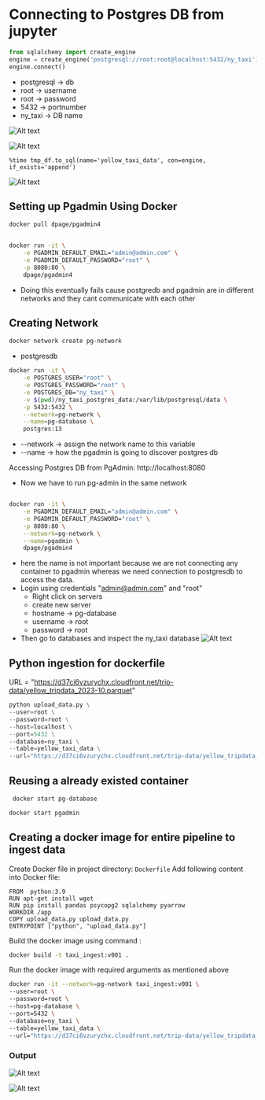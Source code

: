 
# Connecting to Postgres DB from jupyter

```python
from sqlalchemy import create_engine
engine = create_engine('postgresql://root:root@localhost:5432/ny_taxi')
engine.connect()
```

- postgresql -> db
- root -> username
- root -> password
- 5432 -> portnumber
- ny_taxi -> DB name

![Alt text](image-1.png)

![Alt text](image-2.png)

```%time tmp_df.to_sql(name='yellow_taxi_data', con=engine, if_exists='append')```

![Alt text](image-3.png)

## Setting up Pgadmin Using Docker

```bash
docker pull dpage/pgadmin4
```

```bash   

docker run -it \
    -e PGADMIN_DEFAULT_EMAIL="admin@admin.com" \
    -e PGADMIN_DEFAULT_PASSWORD="root" \
    -p 8080:80 \
    dpage/pgadmin4
```

- Doing this eventually fails cause postgredb and pgadmin are in different networks and they cant communicate with each other

## Creating Network 

```bash
docker network create pg-network
```

- postgresdb

```bash
docker run -it \
    -e POSTGRES_USER="root" \
    -e POSTGRES_PASSWORD="root" \
    -e POSTGRES_DB="ny_taxi" \
    -v $(pwd)/ny_taxi_postgres_data:/var/lib/postgresql/data \
    -p 5432:5432 \
    --network=pg-network \
    --name=pg-database \ 
    postgres:13
```

- --network -> assign the network name to this variable
- --name -> how the pgadmin is going to discover postgres db

Accessing Postgres DB from PgAdmin: http://localhost:8080
- Now we have to run pg-admin in the same network 

```bash

docker run -it \
    -e PGADMIN_DEFAULT_EMAIL="admin@admin.com" \
    -e PGADMIN_DEFAULT_PASSWORD="root" \
    -p 8080:80 \
    --network=pg-network \
    --name=pgadmin \ 
    dpage/pgadmin4
```

- here the name is not important because we are not connecting any container to pgadmin whereas we need connection to postgresdb to access the data.
- Login using credentials "admin@admin.com" and "root"
  - Right click on servers 
  - create new server
  - hostname -> pg-database
  - username -> root
  - password -> root
- Then go to databases and inspect the ny_taxi database
![Alt text](image-4.png)


## Python ingestion for dockerfile

URL = "https://d37ci6vzurychx.cloudfront.net/trip-data/yellow_tripdata_2023-10.parquet"

```python
python upload_data.py \
--user=root \
--password=root \
--host=localhost \
--port=5432 \
--database=ny_taxi \
--table=yellow_taxi_data \
--url="https://d37ci6vzurychx.cloudfront.net/trip-data/yellow_tripdata_2023-10.parquet"

```

## Reusing a already existed container

```bash
 docker start pg-database
 ```

```bash
docker start pgadmin
```

## Creating a docker image for entire pipeline to ingest data 

Create Docker file in project directory: `Dockerfile`
Add following content into Docker file:

```docker
FROM  python:3.9
RUN apt-get install wget
RUN pip install pandas psycopg2 sqlalchemy pyarrow
WORKDIR /app
COPY upload_data.py upload_data.py
ENTRYPOINT ["python", "upload_data.py"]
```

Build the docker image using command :

```bash
docker build -t taxi_ingest:v001 .
```

Run the docker image with required arguments as mentioned above

```bash
docker run -it --network=pg-network taxi_ingest:v001 \
--user=root \
--password=root \
--host=pg-database \
--port=5432 \
--database=ny_taxi \
--table=yellow_taxi_data \
--url="https://d37ci6vzurychx.cloudfront.net/trip-data/yellow_tripdata_2023-10.parquet"

```

### Output

![Alt text](image-5.png)

![Alt text](image-6.png)